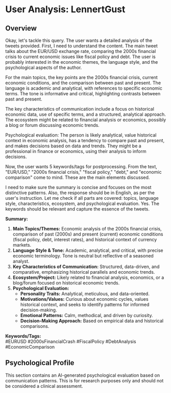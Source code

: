# User Analysis: LennertGust

## Overview

<think>
Okay, let's tackle this query. The user wants a detailed analysis of the tweets provided. First, I need to understand the content. The main tweet talks about the EUR/USD exchange rate, comparing the 2000s financial crisis to current economic issues like fiscal policy and debt. The user is probably interested in the economic themes, the language style, and the psychological aspects of the author.

For the main topics, the key points are the 2000s financial crisis, current economic conditions, and the comparison between past and present. The language is academic and analytical, with references to specific economic terms. The tone is informative and critical, highlighting contrasts between past and present.

The key characteristics of communication include a focus on historical economic data, use of specific terms, and a structured, analytical approach. The ecosystem might be related to financial analysis or economics, possibly a blog or forum discussing economic trends.

Psychological evaluation: The person is likely analytical, value historical context in economic analysis, has a tendency to compare past and present, and makes decisions based on data and trends. They might be a professional in finance or economics, using their analysis to inform decisions.

Now, the user wants 5 keywords/tags for postprocessing. From the text, "EUR/USD," "2000s financial crisis," "fiscal policy," "debt," and "economic comparison" come to mind. These are the main elements discussed.

I need to make sure the summary is concise and focuses on the most distinctive patterns. Also, the response should be in English, as per the user's instruction. Let me check if all parts are covered: topics, language style, characteristics, ecosystem, and psychological evaluation. Yes. The keywords should be relevant and capture the essence of the tweets.
</think>

**Summary:**  
1. **Main Topics/Themes:** Economic analysis of the 2000s financial crisis, comparison of past (2000s) and present (current) economic conditions (fiscal policy, debt, interest rates), and historical context of currency markets.  
2. **Language Style & Tone:** Academic, analytical, and critical, with precise economic terminology. Tone is neutral but reflective of a seasoned analyst.  
3. **Key Characteristics of Communication:** Structured, data-driven, and comparative, emphasizing historical parallels and economic trends.  
4. **Ecosystem/Project:** Likely related to financial analysis, economics, or a blog/forum focused on historical economic trends.  
5. **Psychological Evaluation:**  
   - **Personality Traits:** Analytical, meticulous, and data-oriented.  
   - **Motivations/Values:** Curious about economic cycles, values historical context, and seeks to identify patterns for informed decision-making.  
   - **Emotional Patterns:** Calm, methodical, and driven by curiosity.  
   - **Decision-Making Approach:** Based on empirical data and historical comparisons.  

**Keywords/Tags:**  
#EURUSD #2000sFinancialCrash #FiscalPolicy #DebtAnalysis #EconomicComparison

## Psychological Profile

This section contains an AI-generated psychological evaluation based on communication patterns. This is for research purposes only and should not be considered a clinical assessment.